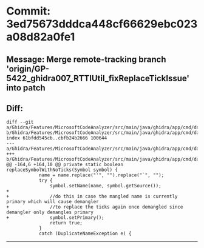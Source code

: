 # Commit: 3ed75673dddca448cf66629ebc023a08d82a0fe1
## Message: Merge remote-tracking branch 'origin/GP-5422_ghidra007_RTTIUtil_fixReplaceTickIssue' into patch
## Diff:
```
diff --git a/Ghidra/Features/MicrosoftCodeAnalyzer/src/main/java/ghidra/app/cmd/data/rtti/RttiUtil.java b/Ghidra/Features/MicrosoftCodeAnalyzer/src/main/java/ghidra/app/cmd/data/rtti/RttiUtil.java
index 61bfdd545cb..cbfb24b2666 100644
--- a/Ghidra/Features/MicrosoftCodeAnalyzer/src/main/java/ghidra/app/cmd/data/rtti/RttiUtil.java
+++ b/Ghidra/Features/MicrosoftCodeAnalyzer/src/main/java/ghidra/app/cmd/data/rtti/RttiUtil.java
@@ -164,6 +164,10 @@ private static boolean replaceSymbolWithNoTicks(Symbol symbol) {
 			name = name.replace("'", "").replace("`", "");
 			try {
 				symbol.setName(name, symbol.getSource());
+
+				//do this in case the mangled name is currently primary which will cause demangler
+				//to replace the ticks again once demangled since demangler only demangles primary 
+				symbol.setPrimary();
 				return true;
 			}
 			catch (DuplicateNameException e) {
```
-----------------------------------
